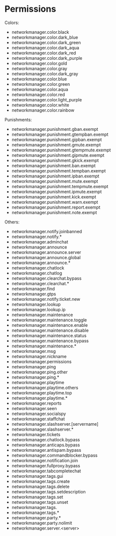 # Permissions

Colors:

* networkmanager.color.black
* networkmanager.color.dark\_blue
* networkmanager.color.dark\_green
* networkmanager.color.dark\_aqua
* networkmanager.color.dark\_red
* networkmanager.color.dark\_purple
* networkmanager.color.gold
* networkmanager.color.gray
* networkmanager.color.dark\_gray
* networkmanager.color.blue
* networkmanager.color.green
* networkmanager.color.aqua
* networkmanager.color.red
* networkmanager.color.light\_purple
* networkmanager.color.white
* networkmanager.color.rainbow

Punishments:

* networkmanager.punishment.gban.exempt
* networkmanager.punishment.gtempban.exempt
* networkmanager.punishment.gipban.exempt
* networkmanager.punishment.gmute.exempt
* networkmanager.punishment.gtempmute.exempt
* networkmanager.punishment.gipmute.exempt
* networkmanager.punishment.gkick.exempt
* networkmanager.punishment.ban.exempt
* networkmanager.punishment.tempban.exempt
* networkmanager.punishment.ipban.exempt
* networkmanager.punishment.mute.exempt
* networkmanager.punishment.tempmute.exempt
* networkmanager.punishment.ipmute.exempt
* networkmanager.punishment.kick.exempt
* networkmanager.punishment.warn.exempt
* networkmanager.punishment.report.exempt
* networkmanager.punishment.note.exempt

Others:

* networkmanager.notify.joinbanned
* networkmanager.notify.\*
* networkmanager.adminchat
* networkmanager.announce
* networkmanager.announce.server
* networkmanager.announce.global
* networkmanager.announce.\*
* networkmanager.chatlock
* networkmanager.chatlog
* networkmanager.clearchat.bypass
* networkmanager.clearchat.\*
* networkmanager.find
* networkmanager.gtps
* networkmanager.notify.ticket.new
* networkmanager.lookup
* networkmanager.lookup.ip
* networkmanager.maintenance
* networkmanager.maintenance.toggle
* networkmanager.maintenance.enable
* networkmanager.maintenance.disable
* networkmanager.maintenance.status
* networkmanager.maintenance.bypass
* networkmanager.maintenance.\*
* networkmanager.msg
* networkmanager.nickname
* networkmanager.permissions
* networkmanager.ping
* networkmanager.ping.other
* networkmanager.ping.\*
* networkmanager.playtime
* networkmanager.playtime.others
* networkmanager.playtime.top
* networkmanager.playtime.\*
* networkmanager.reports
* networkmanager.seen
* networkmanager.socialspy
* networkmanager.staffchat
* networkmanager.slashserver.\[servername\]
* networkmanager.slashserver.\*
* networkmanager.tickets
* networkmanager.chatlock.bypass
* networkmanager.anticaps.bypass
* networkmanager.antispam.bypass
* networkmanager.commandblocker.bypass
* networkmanager.notification.join
* networkmanager.fullproxy.bypass
* networkmanager.tabcompletechat
* networkmanager.tags.gui
* networkmanager.tags.create
* networkmanager.tags.delete
* networkmanager.tags.setdescription
* networkmanager.tags.set
* networkmanager.tags.unset
* networkmanager.tags.
* networkmanager.tags.\*
* networkmanager.party.\*
* networkmanager.party.nolimit
* networkmanager.server.&lt;server&gt;

